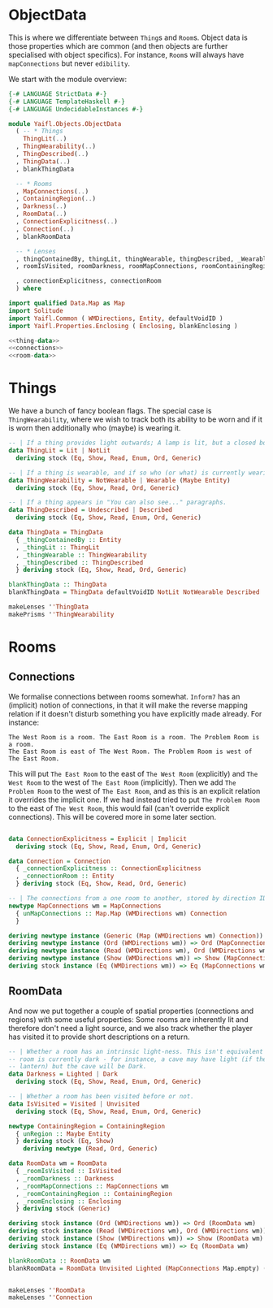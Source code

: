 # ObjectData

This is where we differentiate between `Thing`s and `Room`s. Object data is those properties which are common (and then objects are further specialised with object specifics). For instance, `Room`s will always have `mapConnections` but never `edibility`.

We start with the module overview:

```haskell file=src/Yaifl/Objects/ObjectData.hs
{-# LANGUAGE StrictData #-}
{-# LANGUAGE TemplateHaskell #-}
{-# LANGUAGE UndecidableInstances #-}

module Yaifl.Objects.ObjectData
  ( -- * Things
    ThingLit(..)
  , ThingWearability(..)
  , ThingDescribed(..)
  , ThingData(..)
  , blankThingData

  -- * Rooms
  , MapConnections(..)
  , ContainingRegion(..)
  , Darkness(..)
  , RoomData(..)
  , ConnectionExplicitness(..)
  , Connection(..)
  , blankRoomData

  -- * Lenses
  , thingContainedBy, thingLit, thingWearable, thingDescribed, _Wearable
  , roomIsVisited, roomDarkness, roomMapConnections, roomContainingRegion, roomEnclosing

  , connectionExplicitness, connectionRoom
  ) where

import qualified Data.Map as Map
import Solitude 
import Yaifl.Common ( WMDirections, Entity, defaultVoidID )
import Yaifl.Properties.Enclosing ( Enclosing, blankEnclosing )

<<thing-data>>
<<connections>>
<<room-data>>
```

# Things

We have a bunch of fancy boolean flags. The special case is `ThingWearability`, where we wish to track both its ability to be worn and if it is worn then additionally who (maybe) is wearing it.

```haskell id=thing-data
-- | If a thing provides light outwards; A lamp is lit, but a closed box with a light inside is not.
data ThingLit = Lit | NotLit 
  deriving stock (Eq, Show, Read, Enum, Ord, Generic)

-- | If a thing is wearable, and if so who (or what) is currently wearing it.
data ThingWearability = NotWearable | Wearable (Maybe Entity) 
  deriving stock (Eq, Show, Read, Ord, Generic)

-- | If a thing appears in "You can also see..." paragraphs.
data ThingDescribed = Undescribed | Described 
  deriving stock (Eq, Show, Read, Enum, Ord, Generic)

data ThingData = ThingData
  { _thingContainedBy :: Entity
  , _thingLit :: ThingLit
  , _thingWearable :: ThingWearability
  , _thingDescribed :: ThingDescribed
  } deriving stock (Eq, Show, Read, Ord, Generic)

blankThingData :: ThingData
blankThingData = ThingData defaultVoidID NotLit NotWearable Described

makeLenses ''ThingData
makePrisms ''ThingWearability
```
# Rooms

## Connections

We formalise connections between rooms somewhat. `Inform7` has an (implicit) notion of connections, in that it will make the reverse mapping relation if it doesn't disturb something you have explicitly made already. For instance:

```inform
The West Room is a room. The East Room is a room. The Problem Room is a room.
The East Room is east of The West Room. The Problem Room is west of The East Room.
```

This will put `The East Room` to the east of `The West Room` (explicitly) and `The West Room` to the west of `The East Room` (implicitly). Then we add `The Problem Room` to the west of `The East Room`, and as this is an explicit relation it overrides the implicit one. If we had instead tried to put `The Problem Room` to the east of `The West Room`, this would fail (can't override explicit connections). This will be covered more in some later section.

```haskell id=connections

data ConnectionExplicitness = Explicit | Implicit 
  deriving stock (Eq, Show, Read, Enum, Ord, Generic)

data Connection = Connection 
  { _connectionExplicitness :: ConnectionExplicitness
  , _connectionRoom :: Entity
  } deriving stock (Eq, Show, Read, Ord, Generic)

-- | The connections from a one room to another, stored by direction ID.
newtype MapConnections wm = MapConnections
  { unMapConnections :: Map.Map (WMDirections wm) Connection 
  }

deriving newtype instance (Generic (Map (WMDirections wm) Connection)) => Generic (MapConnections wm)
deriving newtype instance (Ord (WMDirections wm)) => Ord (MapConnections wm)
deriving newtype instance (Read (WMDirections wm), Ord (WMDirections wm)) => Read (MapConnections wm)
deriving newtype instance (Show (WMDirections wm)) => Show (MapConnections wm)
deriving stock instance (Eq (WMDirections wm)) => Eq (MapConnections wm)
```

## RoomData

And now we put together a couple of spatial properties (connections and regions) with some useful properties: Some rooms are inherently lit and therefore don't need a light source, and we also track whether the player has visited it to provide short descriptions on a return.

```haskell id=room-data
-- | Whether a room has an intrinsic light-ness. This isn't equivalent to whether a
-- room is currently dark - for instance, a cave may have light (if the player has a
-- lantern) but the cave will be Dark.
data Darkness = Lighted | Dark 
  deriving stock (Eq, Show, Read, Enum, Ord, Generic)

-- | Whether a room has been visited before or not.
data IsVisited = Visited | Unvisited 
  deriving stock (Eq, Show, Read, Enum, Ord, Generic)

newtype ContainingRegion = ContainingRegion
  { unRegion :: Maybe Entity
  } deriving stock (Eq, Show)
    deriving newtype (Read, Ord, Generic)

data RoomData wm = RoomData
  { _roomIsVisited :: IsVisited
  , _roomDarkness :: Darkness
  , _roomMapConnections :: MapConnections wm
  , _roomContainingRegion :: ContainingRegion
  , _roomEnclosing :: Enclosing
  } deriving stock (Generic)

deriving stock instance (Ord (WMDirections wm)) => Ord (RoomData wm)
deriving stock instance (Read (WMDirections wm), Ord (WMDirections wm)) => Read (RoomData wm)
deriving stock instance (Show (WMDirections wm)) => Show (RoomData wm)
deriving stock instance (Eq (WMDirections wm)) => Eq (RoomData wm)

blankRoomData :: RoomData wm
blankRoomData = RoomData Unvisited Lighted (MapConnections Map.empty) (ContainingRegion Nothing) blankEnclosing


makeLenses ''RoomData
makeLenses ''Connection
```

